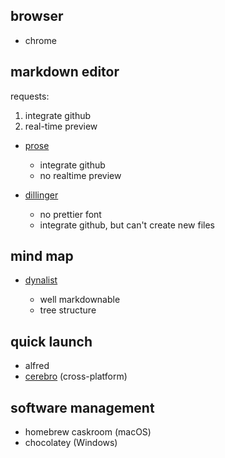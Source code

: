 ## browser

- chrome

## markdown editor

  requests:

  1. integrate github
  2. real-time preview

- [prose](prose.io)

  * integrate github
  * no realtime preview

- [dillinger](dillinger.io)

  * no prettier font
  * integrate github, but can't create new files

## mind map

- [dynalist](dynalist.io)

  * well markdownable
  * tree structure

## quick launch

- alfred
- [cerebro](cerebroapp.com) (cross-platform)

## software management

- homebrew caskroom (macOS)
- chocolatey (Windows)
